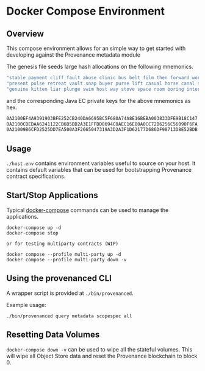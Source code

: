 # Docker Compose Environment

## Overview

This compose environment allows for an simple way to get started with developing against the
Provenance metadata module

The genesis file seeds large hash allocations on the following mnemonics.

```bash
"stable payment cliff fault abuse clinic bus belt film then forward world goose bring picnic rich special brush basic lamp window coral worry change"
"present pulse retreat vault snap buyer purse lift casual horse canal silent quick arrest wedding win slide cool bicycle pride display unhappy assume inside"
"genuine kitten liar plunge swim host way stove space room boring interest rose artist into marine mushroom minimum tip unfair nose plunge nest glory"
```

and the corresponding Java EC private keys for the above mnemonics as hex.

```bash
0A2100EF4A9391903BFE252CB240DA6695BC5F680A74A8E16BEBA003833DFE9B18C147
0A2100CBEDAA6241122CB6B5BD2A3E1FFDD8694C0AEC16E80A0CC72B6256C56090F6FA
0A21009B6CFD2525DD7EA500A3F2665047319A3D2A3F1D62177D686DF98713D8E52BDB
```

## Usage

`./host.env` contains environment variables useful to source on your host. It contains default
variables that can be used for bootstrapping Provenance contract specifications.

## Start/Stop Applications

Typical [docker-compose](https://docs.docker.com/compose/) commands can be used to manage the applications.

```
docker-compose up -d
docker-compose stop

or for testing multiparty contracts (WIP)

docker compose --profile multi-party up -d
docker compose --profile multi-party down -v
```

## Using the provenanced CLI

A wrapper script is provided at `./bin/provenanced`.

Example usage:

```
./bin/provenanced query metadata scopespec all
```

## Resetting Data Volumes

`docker-compose down -v` can be used to wipe all the stateful volumes. This will wipe all Object Store data
and reset the Provenance blockchain to block 0.
